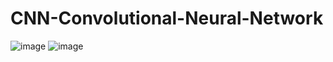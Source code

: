 # CNN-Convolutional-Neural-Network
![image](https://github.com/user-attachments/assets/ca74e863-e744-42ef-8b99-6c2c26960808)
![image](https://github.com/user-attachments/assets/d25d3643-d9ca-4c42-b34d-3f18a645cf9d)

